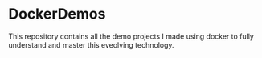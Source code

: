 # DockerDemos
This repository contains all the demo projects I made using docker to fully understand and master this eveolving technology.
